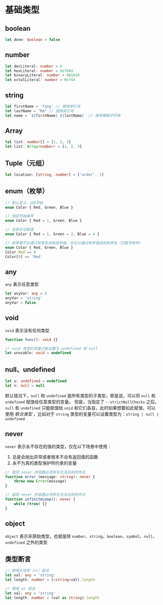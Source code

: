 # 基础类型

## boolean
```ts
let done: boolean = false
```

## number
```ts
let decLiteral: number = 6
let hexLiteral: number = 0xf00d
let binaryLiteral: number = 0b1010
let octalLiteral: number = 0o744
```

## string
```ts
let firstName = 'Tang' // 使用单引号
let lastName = "Ma" // 使用双引号
let name = `${firstName} ${lastName}` // 使用模板字符串
```

## Array
```ts
let list: number[] = [1, 2, 3]
let list: Array<number> = [1, 2, 3]
```

## Tuple（元组）
```ts
let location: [string, number] = ['order', 1]
```

## enum（枚举）
```ts
// 默认定义，从0开始
enum Color { Red, Green, Blue }

// 指定开始编号
enum Color { Red = 1, Green, Blue }

// 全部手动赋值
enum Color { Red = 1, Green = 2, Blue = 4 }

// 枚举既可以通过枚举名找到枚举值，也可以通过枚举值找到枚举名（仅数字枚举）
enum Color { Red, Green, Blue }
Color.Red == 0
Color[0] == 'Red'
```

## any
`any` 表示任意类型
```ts
let anyVar: any = 4
anyVar = 'string'
anyVar = false
```

## void
`void` 表示没有任何类型
```ts
function func(): void {}

// void 类型的变量只能设置为 undefined 和 null
let unusable: void = undefined
```

## null、undefined
```ts
let u: undefined = undefined
let n: null = null
```
默认情况下，`null` 和 `undefined` 是所有类型的子类型，即是说，可以将 `null` 和 `undefined` 赋值给任意类型的变量。
但是，当指定了 `--strictNullChecks` 之后，`null` 和 `undefined` 只能赋值给 `void` 和它们各自，此时如果想要如此赋值，可以使用 *联合类型* ，比如对于 `string` 类型的变量可以设置类型为：`string | null | undefined`

## never
`never` 表示永不存在的值的类型，仅在以下场景中使用：
1. 总是会抛出异常或者根本不会有返回值的函数
2. 永不为真的类型保护所约束的变量
```ts
// 返回 never 的函数必须存在无法达到的终点
function error (message: string): never {
    throw new Error(message)
}

// 返回 never 的函数必须存在无法达到的终点
function infiniteLoop(): never {
    while (true) {}
}
```

## object
`object` 表示非原始类型，也就是除 `number`、`string`、`boolean`、`symbol`、`null`、`undefined` 之外的类型

## 类型断言
```ts
// 使用尖括号（<>）语法
let val: any = 'string'
let length: number = (<string>val).length

// 使用 as 语法
let val: any = 'string'
let length: number = (val as string).length
```
